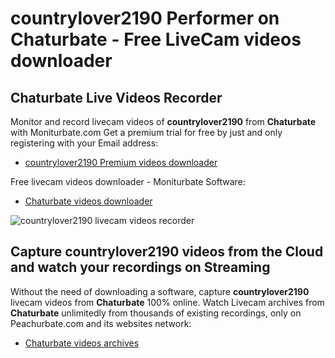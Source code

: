 # countrylover2190 Performer on Chaturbate - Free LiveCam videos downloader

## Chaturbate Live Videos Recorder

Monitor and record livecam videos of **countrylover2190** from **Chaturbate** with Moniturbate.com
Get a premium trial for free by just and only registering with your Email address:
* [countrylover2190 Premium videos downloader](https://moniturbate.com/request-demo-licence-key.html)

Free livecam videos downloader - Moniturbate Software:
* [Chaturbate videos downloader](https://moniturbate.com/moniturbate-download-software.html)

![countrylover2190 livecam videos recorder](https://peachurnet.com/templates/moniturbate-software.png)


## Capture countrylover2190 videos from the Cloud and watch your recordings on Streaming

Without the need of downloading a software, capture **countrylover2190** livecam videos from **Chaturbate** 100% online.
Watch Livecam archives from **Chaturbate** unlimitedly from thousands of existing recordings, only on Peachurbate.com and its websites network:
* [Chaturbate videos archives](https://peachurnet.com/)